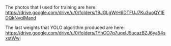 The photos that I used for training are here: https://drive.google.com/drive/u/0/folders/19JGLgWrH6DTFUJ7Ku3uoQY1EDQkNvqIMand 

The last weights that YOLO algorithm produced are here: https://drive.google.com/drive/u/0/folders/1YhCO7q7uqxIJ5ucazBZJ6ya54sxstWwj
